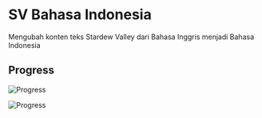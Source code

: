 # SV Bahasa Indonesia
 Mengubah konten teks Stardew Valley dari Bahasa Inggris menjadi Bahasa Indonesia
 
## Progress
 ![Progress](https://progress-bar.dev/5/?title=teks)
 <!-- 1614 dari 32023 line teks -->
 
 ![Progress](https://progress-bar.dev/40/?title=gambar)
